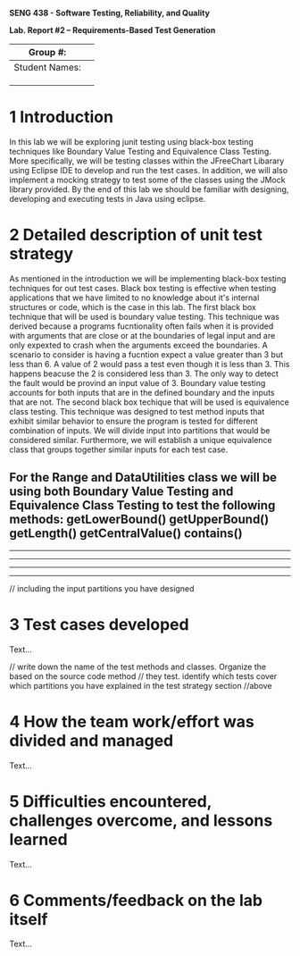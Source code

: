 **SENG 438 - Software Testing, Reliability, and Quality**

**Lab. Report \#2 – Requirements-Based Test Generation**

| Group \#:      |     |
| -------------- | --- |
| Student Names: |     |
|                |     |
|                |     |
|                |     |

# 1 Introduction

In this lab we will be exploring junit testing using black-box testing techniques like Boundary Value Testing and Equivalence Class Testing. More specifically, we will be testing classes within the JFreeChart Libarary using Eclipse IDE to develop and run the test cases. In addition, we will also implement a mocking strategy to test some of the classes using the JMock library provided. By the end of this lab we should be familiar with designing, developing and executing tests in Java using eclipse.

# 2 Detailed description of unit test strategy

As mentioned in the introduction we will be implementing black-box testing techniques for out test cases.  Black box testing is effective when testing applications that we have limited to no knowledge about it's internal structures or code, which is the case in this lab. 
The first black box technique that will be used is boundary value testing. This technique was derived because a programs fucntionality often fails when it is provided with arguments that are close or at the boundaries of legal input and are only expexted to crash when the arguments exceed the boundaries. A scenario to consider is having a fucntion expect a value greater than 3 but less than 6. A value of 2 would pass a test even though it is less than 3. This happens beacuse the 2 is considered less than 3. The only way to detect the fault would be provind an input value of 3. Boundary value testing accounts for both inputs that are in the defined boundary and the inputs that are not. 
The second black box techique that will be used is equivalence class testing. This technique was designed to test method inputs that exhibit similar behavior to ensure the program is tested for different combination of inputs. We will divide input into partitions that would be considered similar. Furthermore, we will establish a unique equivalence class that groups together similar inputs for each test case. 

For the Range and DataUtilities class we will be using both Boundary Value Testing and Equivalence Class Testing to test the following methods:
getLowerBound()
getUpperBound()
getLength()
getCentralValue()
contains()
----
----
----
----
----



// including the input partitions you have designed

# 3 Test cases developed

Text…

// write down the name of the test methods and classes. Organize the based on
the source code method // they test. identify which tests cover which partitions
you have explained in the test strategy section //above

# 4 How the team work/effort was divided and managed

Text…

# 5 Difficulties encountered, challenges overcome, and lessons learned

Text…

# 6 Comments/feedback on the lab itself

Text…
